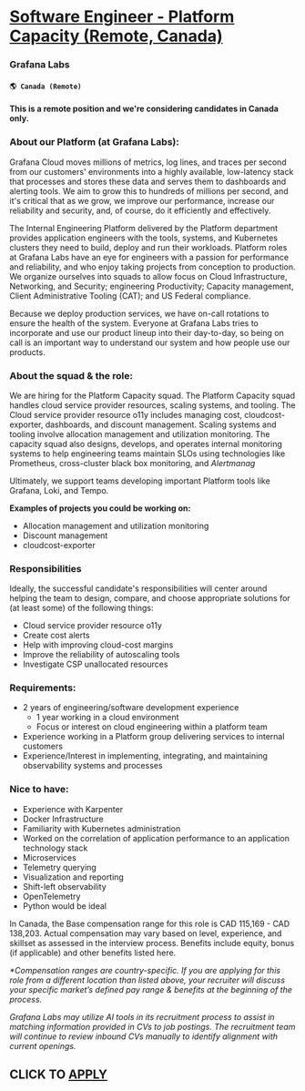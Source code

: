 # [Software Engineer - Platform Capacity (Remote, Canada)](https://www.remotewlb.com/apply/software-engineer-platform-capacity-remote-canada)  
### Grafana Labs  
#### `🌎 Canada (Remote)`  

#### This is a remote position and we're considering candidates in Canada only.

### About our Platform (at Grafana Labs):

Grafana Cloud moves millions of metrics, log lines, and traces per second from our customers' environments into a highly available, low-latency stack that processes and stores these data and serves them to dashboards and alerting tools. We aim to grow this to hundreds of millions per second, and it's critical that as we grow, we improve our performance, increase our reliability and security, and, of course, do it efficiently and effectively.

The Internal Engineering Platform delivered by the Platform department provides application engineers with the tools, systems, and Kubernetes clusters they need to build, deploy and run their workloads. Platform roles at Grafana Labs have an eye for engineers with a passion for performance and reliability, and who enjoy taking projects from conception to production. We organize ourselves into squads to allow focus on Cloud Infrastructure, Networking, and Security; engineering Productivity; Capacity management, Client Administrative Tooling (CAT); and US Federal compliance.

Because we deploy production services, we have on-call rotations to ensure the health of the system. Everyone at Grafana Labs tries to incorporate and use our product lineup into their day-to-day, so being on call is an important way to understand our system and how people use our products.

### About the squad & the role:

We are hiring for the Platform Capacity squad. The Platform Capacity squad handles cloud service provider resources, scaling systems, and tooling. The Cloud service provider resource o11y includes managing cost, cloudcost-exporter, dashboards, and discount management. Scaling systems and tooling involve allocation management and utilization monitoring. The capacity squad also designs, develops, and operates internal monitoring systems to help engineering teams maintain SLOs using technologies like Prometheus, cross-cluster black box monitoring, and _Alertmanag_

Ultimately, we support teams developing important Platform tools like Grafana, Loki, and Tempo.

**Examples of projects you could be working on:**

  * Allocation management and utilization monitoring
  * Discount management
  * cloudcost-exporter

### Responsibilities

Ideally, the successful candidate's responsibilities will center around helping the team to design, compare, and choose appropriate solutions for (at least some) of the following things:

  * Cloud service provider resource o11y
  * Create cost alerts
  * Help with improving cloud-cost margins
  * Improve the reliability of autoscaling tools
  * Investigate CSP unallocated resources 

### Requirements:

  * 2 years of engineering/software development experience
    * 1 year working in a cloud environment
    * Focus or interest on cloud engineering within a platform team
  * Experience working in a Platform group delivering services to internal customers
  * Experience/Interest in implementing, integrating, and maintaining observability systems and processes

### Nice to have:

  * Experience with Karpenter
  * Docker Infrastructure
  * Familiarity with Kubernetes administration
  * Worked on the correlation of application performance to an application technology stack
  * Microservices
  * Telemetry querying
  * Visualization and reporting
  * Shift-left observability
  * OpenTelemetry
  * Python would be ideal

In Canada, the Base compensation range for this role is CAD 115,169 \- CAD 138,203. Actual compensation may vary based on level, experience, and skillset as assessed in the interview process. Benefits include equity, bonus (if applicable) and other benefits listed here.

_*Compensation ranges are country-specific. If you are applying for this role from a different location than listed above, your recruiter will discuss your specific market’s defined pay range & benefits at the beginning of the process._

_Grafana Labs may utilize AI tools in its recruitment process to assist in matching information provided in CVs to job postings. The recruitment team will continue to review inbound CVs manually to identify alignment with current openings._

  
## CLICK TO [APPLY](https://www.remotewlb.com/apply/software-engineer-platform-capacity-remote-canada)

